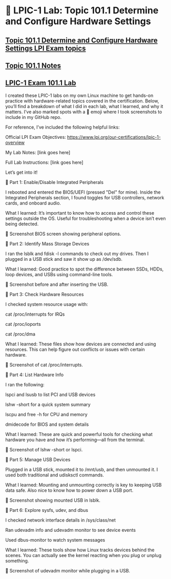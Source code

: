 # 🧪 LPIC-1 Lab: Topic 101.1 Determine and Configure Hardware Settings
[Topic 101.1 Determine and Configure Hardware Settings LPI Exam topics](https://www.lpi.org/our-certifications/exam-101-102-objectives/#101.1_Determine_and_configure_hardware_settings)
---
[Topic 101.1 Notes](https://1drv.ms/w/c/354f1c8d534fbced/Ef7G_xVPG0ZJu6wZ0DdeGSUBmSy6RBxTid3fkbKFnt8J-w?e=Mm5yvf)
---
[LPIC-1 Exam 101.1 Lab](https://1drv.ms/w/c/354f1c8d534fbced/EZOo5qb56thNhBnLrsEatygBT3OPsqAiqxEYwSc89oVSxQ?e=kbBURl)
---
I created these LPIC-1 labs on my own Linux machine to get hands-on practice with hardware-related topics covered in the certification. Below, you’ll find a breakdown of what I did in each lab, what I learned, and why it matters. I’ve also marked spots with a 📸 emoji where I took screenshots to include in my GitHub repo.

For reference, I’ve included the following helpful links:

Official LPI Exam Objectives: https://www.lpi.org/our-certifications/lpic-1-overview

My Lab Notes: [link goes here]

Full Lab Instructions: [link goes here]

Let’s get into it!

🔸 Part 1: Enable/Disable Integrated Peripherals

I rebooted and entered the BIOS/UEFI (pressed "Del" for mine). Inside the Integrated Peripherals section, I found toggles for USB controllers, network cards, and onboard audio.

What I learned: It’s important to know how to access and control these settings outside the OS. Useful for troubleshooting when a device isn’t even being detected.

📸 Screenshot BIOS screen showing peripheral options.

🔸 Part 2: Identify Mass Storage Devices

I ran the lsblk and fdisk -l commands to check out my drives. Then I plugged in a USB stick and saw it show up as /dev/sdb.

What I learned: Good practice to spot the difference between SSDs, HDDs, loop devices, and USBs using command-line tools.

📸 Screenshot before and after inserting the USB.

🔸 Part 3: Check Hardware Resources

I checked system resource usage with:

cat /proc/interrupts for IRQs

cat /proc/ioports

cat /proc/dma

What I learned: These files show how devices are connected and using resources. This can help figure out conflicts or issues with certain hardware.

📸 Screenshot of cat /proc/interrupts.

🔸 Part 4: List Hardware Info

I ran the following:

lspci and lsusb to list PCI and USB devices

lshw -short for a quick system summary

lscpu and free -h for CPU and memory

dmidecode for BIOS and system details

What I learned: These are quick and powerful tools for checking what hardware you have and how it’s performing—all from the terminal.

📸 Screenshot of lshw -short or lspci.

🔸 Part 5: Manage USB Devices

Plugged in a USB stick, mounted it to /mnt/usb, and then unmounted it. I used both traditional and udisksctl commands.

What I learned: Mounting and unmounting correctly is key to keeping USB data safe. Also nice to know how to power down a USB port.

📸 Screenshot showing mounted USB in lsblk.

🔸 Part 6: Explore sysfs, udev, and dbus

I checked network interface details in /sys/class/net

Ran udevadm info and udevadm monitor to see device events

Used dbus-monitor to watch system messages

What I learned: These tools show how Linux tracks devices behind the scenes. You can actually see the kernel reacting when you plug or unplug something.

📸 Screenshot of udevadm monitor while plugging in a USB.

